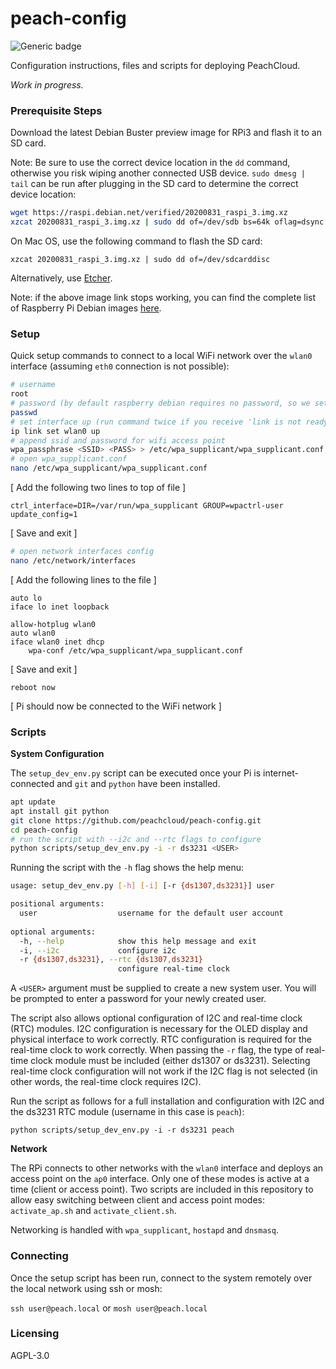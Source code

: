 # peach-config

![Generic badge](https://img.shields.io/badge/version-0.2.2-<COLOR>.svg)

Configuration instructions, files and scripts for deploying PeachCloud. 

_Work in progress._

### Prerequisite Steps

Download the latest Debian Buster preview image for RPi3 and flash it to an SD card.

Note: Be sure to use the correct device location in the `dd` command, otherwise you risk wiping another connected USB device. `sudo dmesg | tail` can be run after plugging in the SD card to determine the correct device location:

```bash
wget https://raspi.debian.net/verified/20200831_raspi_3.img.xz
xzcat 20200831_raspi_3.img.xz | sudo dd of=/dev/sdb bs=64k oflag=dsync status=progress
```

On Mac OS, use the following command to flash the SD card:

`xzcat 20200831_raspi_3.img.xz | sudo dd of=/dev/sdcarddisc`

Alternatively, use [Etcher](https://www.balena.io/etcher/).

Note: if the above image link stops working, you can find the complete list of Raspberry Pi Debian images [here](https://raspi.debian.net/tested-images/).

### Setup

Quick setup commands to connect to a local WiFi network over the `wlan0` interface (assuming `eth0` connection is not possible):

```bash
# username
root
# password (by default raspberry debian requires no password, so we set the password for root here)
passwd
# set interface up (run command twice if you receive 'link is not ready' error on first try)
ip link set wlan0 up
# append ssid and password for wifi access point
wpa_passphrase <SSID> <PASS> > /etc/wpa_supplicant/wpa_supplicant.conf
# open wpa_supplicant.conf
nano /etc/wpa_supplicant/wpa_supplicant.conf
```

[ Add the following two lines to top of file ]

```plaintext
ctrl_interface=DIR=/var/run/wpa_supplicant GROUP=wpactrl-user
update_config=1
```

[ Save and exit ]

```bash
# open network interfaces config
nano /etc/network/interfaces
```

[ Add the following lines to the file ]

```plaintext
auto lo
iface lo inet loopback

allow-hotplug wlan0
auto wlan0
iface wlan0 inet dhcp
    wpa-conf /etc/wpa_supplicant/wpa_supplicant.conf
```

[ Save and exit ]

`reboot now`

[ Pi should now be connected to the WiFi network ]

### Scripts

**System Configuration**

The `setup_dev_env.py` script can be executed once your Pi is internet-connected and `git` and `python` have been installed. 

```bash
apt update
apt install git python
git clone https://github.com/peachcloud/peach-config.git
cd peach-config
# run the script with --i2c and --rtc flags to configure
python scripts/setup_dev_env.py -i -r ds3231 <USER>
```

Running the script with the `-h` flag shows the help menu:

```bash
usage: setup_dev_env.py [-h] [-i] [-r {ds1307,ds3231}] user

positional arguments:
  user                  username for the default user account
  
optional arguments:
  -h, --help            show this help message and exit
  -i, --i2c             configure i2c
  -r {ds1307,ds3231}, --rtc {ds1307,ds3231}
                        configure real-time clock
```

A `<USER>` argument must be supplied to create a new system user. You will be prompted to enter a password for your newly created user.

The script also allows optional configuration of I2C and real-time clock (RTC) modules. I2C configuration is necessary for the OLED display and physical interface to work correctly. RTC configuration is required for the real-time clock to work correctly. When passing the `-r` flag, the type of real-time clock module must be included (either ds1307 or ds3231). Selecting real-time clock configuration will not work if the I2C flag is not selected (in other words, the real-time clock requires I2C).

Run the script as follows for a full installation and configuration with I2C and the ds3231 RTC module (username in this case is `peach`):

`python scripts/setup_dev_env.py -i -r ds3231 peach`

**Network**

The RPi connects to other networks with the `wlan0` interface and deploys an access point on the `ap0` interface. Only one of these modes is active at a time (client or access point). Two scripts are included in this repository to allow easy switching between client and access point modes: `activate_ap.sh` and `activate_client.sh`.

Networking is handled with `wpa_supplicant`, `hostapd` and `dnsmasq`.

### Connecting

Once the setup script has been run, connect to the system remotely over the local network using ssh or mosh:

`ssh user@peach.local` or `mosh user@peach.local`

### Licensing

AGPL-3.0
